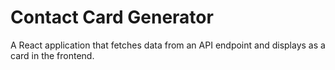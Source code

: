 # Contact Card Generator

A React application that fetches data from an API endpoint and displays as a card in the frontend.
